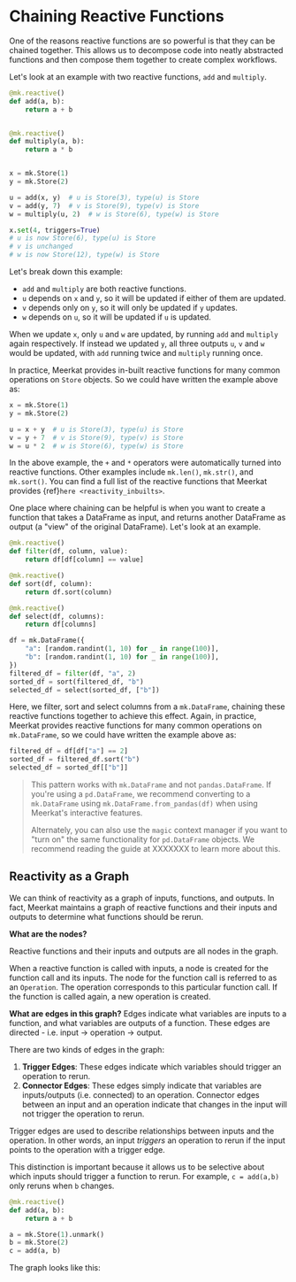 # Chaining Reactive Functions

One of the reasons reactive functions are so powerful is that they can be chained together. This allows us to decompose code into neatly abstracted functions and then compose them together to create complex workflows.

Let's look at an example with two reactive functions, `add` and `multiply`.

```python
@mk.reactive()
def add(a, b):
    return a + b


@mk.reactive()
def multiply(a, b):
    return a * b


x = mk.Store(1)
y = mk.Store(2)

u = add(x, y)  # u is Store(3), type(u) is Store
v = add(y, 7)  # v is Store(9), type(v) is Store
w = multiply(u, 2)  # w is Store(6), type(w) is Store

x.set(4, triggers=True)
# u is now Store(6), type(u) is Store
# v is unchanged
# w is now Store(12), type(w) is Store
```

Let's break down this example:

- `add` and `multiply` are both reactive functions.
- `u` depends on `x` and `y`, so it will be updated if either of them are updated.
- `v` depends only on `y`, so it will only be updated if `y` updates.
- `w` depends on `u`, so it will be updated if `u` is updated.

When we update `x`, only `u` and `w` are updated, by running `add` and `multiply` again respectively. If instead we updated `y`, all three outputs `u`, `v` and `w` would be updated, with `add` running twice and `multiply` running once.

In practice, Meerkat provides in-built reactive functions for many common operations on `Store` objects. So we could have written the example above as:

```python
x = mk.Store(1)
y = mk.Store(2)

u = x + y  # u is Store(3), type(u) is Store
v = y + 7  # v is Store(9), type(v) is Store
w = u * 2  # w is Store(6), type(w) is Store
```

In the above example, the `+` and `*` operators were automatically turned into reactive functions. Other examples include `mk.len()`, `mk.str()`, and `mk.sort()`. You can find a full list of the reactive functions that Meerkat provides {ref}`here <reactivity_inbuilts>`.

One place where chaining can be helpful is when you want to create a function that takes a DataFrame as input, and returns another DataFrame as output (a "view" of the original DataFrame). Let's look at an example.

```python
@mk.reactive()
def filter(df, column, value):
    return df[df[column] == value]

@mk.reactive()
def sort(df, column):
    return df.sort(column)

@mk.reactive()
def select(df, columns):
    return df[columns]

df = mk.DataFrame({
    "a": [random.randint(1, 10) for _ in range(100)],
    "b": [random.randint(1, 10) for _ in range(100)],
})
filtered_df = filter(df, "a", 2)
sorted_df = sort(filtered_df, "b")
selected_df = select(sorted_df, ["b"])
```

Here, we filter, sort and select columns from a `mk.DataFrame`, chaining these reactive functions together to achieve this effect. Again, in practice, Meerkat provides reactive functions for many common operations on `mk.DataFrame`, so we could have written the example above as:

```python
filtered_df = df[df["a"] == 2]
sorted_df = filtered_df.sort("b")
selected_df = sorted_df[["b"]]
```

> This pattern works with `mk.DataFrame` and not `pandas.DataFrame`. If you're using a `pd.DataFrame`, we recommend converting to a `mk.DataFrame` using `mk.DataFrame.from_pandas(df)` when using Meerkat's interactive features.
>
> Alternately, you can also use the `magic` context manager if you want to "turn on" the same functionality for `pd.DataFrame` objects. We recommend reading the guide at XXXXXXX to learn more about this.

## Reactivity as a Graph

We can think of reactivity as a graph of inputs, functions, and outputs.
In fact, Meerkat maintains a graph of reactive functions and their inputs and outputs to determine what functions should be rerun.

**What are the nodes?**

Reactive functions and their inputs and outputs are all nodes in the graph.

When a reactive function is called with inputs, a node is created for the function call and its inputs.
The node for the function call is referred to as an `Operation`.
The operation corresponds to this particular function call. If the function is called again, a new operation is created.

**What are edges in this graph?**
Edges indicate what variables are inputs to a function, and what variables are outputs of a function.
These edges are directed - i.e. input -> operation -> output.

There are two kinds of edges in the graph:

1. **Trigger Edges**: These edges indicate which variables should trigger an operation to rerun.
2. **Connector Edges**: These edges simply indicate that variables are inputs/outputs (i.e. connected) to an operation. Connector edges between an input and an operation indicate that changes in the input will not trigger the operation to rerun.

Trigger edges are used to describe relationships between inputs and the operation. In other words,
an input _triggers_ an operation to rerun if the input points to the operation with a trigger edge.

This distinction is important because it allows us to be selective about which inputs should trigger a function to rerun.
For example, `c = add(a,b)` only reruns when `b` changes.

```python
@mk.reactive()
def add(a, b):
    return a + b

a = mk.Store(1).unmark()
b = mk.Store(2)
c = add(a, b)
```

The graph looks like this:

```{figure} ../../../../assets/guide/graph/add.png

```
